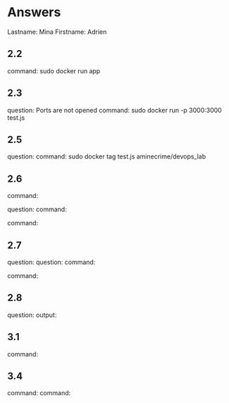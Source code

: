 # Answers
Lastname: Mina
Firstname: Adrien

## 2.2
command: sudo docker run app

## 2.3
question: Ports are not opened
command: sudo docker run -p 3000:3000 test.js

## 2.5
question:
command: sudo docker tag test.js aminecrime/devops_lab

## 2.6
command:

question:
command:

command:

## 2.7
question:
question:
command:

command:

## 2.8
question:
output:

## 3.1
command:

## 3.4
command:
command:
